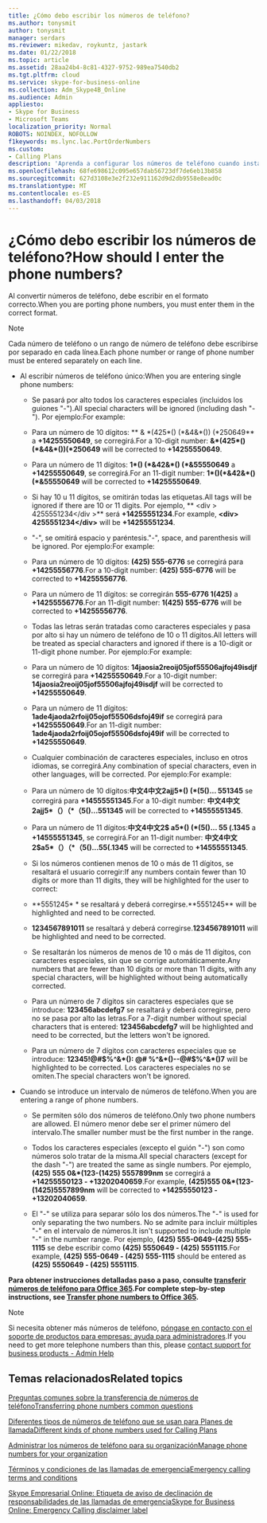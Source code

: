 ```yaml
---
title: ¿Cómo debo escribir los números de teléfono?
ms.author: tonysmit
author: tonysmit
manager: serdars
ms.reviewer: mikedav, roykuntz, jastark
ms.date: 01/22/2018
ms.topic: article
ms.assetid: 28aa24b4-8c81-4327-9752-989ea7540db2
ms.tgt.pltfrm: cloud
ms.service: skype-for-business-online
ms.collection: Adm_Skype4B_Online
ms.audience: Admin
appliesto:
- Skype for Business
- Microsoft Teams
localization_priority: Normal
ROBOTS: NOINDEX, NOFOLLOW
f1keywords: ms.lync.lac.PortOrderNumbers
ms.custom:
- Calling Plans
description: 'Aprenda a configurar los números de teléfono cuando instalarlas en Skype para el negocio. '
ms.openlocfilehash: 68fe698612c095e657dab56723df7de6eb13b858
ms.sourcegitcommit: 627d3108e3e2f232e911162d9d2db9558e8ead0c
ms.translationtype: MT
ms.contentlocale: es-ES
ms.lasthandoff: 04/03/2018
---
```

# <a name="how-should-i-enter-the-phone-numbers"></a><span data-ttu-id="fb274-103">¿Cómo debo escribir los números de teléfono?</span><span class="sxs-lookup"><span data-stu-id="fb274-103">How should I enter the phone numbers?</span></span>

<span data-ttu-id="fb274-104">Al convertir números de teléfono, debe escribir en el formato correcto.</span><span class="sxs-lookup"><span data-stu-id="fb274-104">When you are porting phone numbers, you must enter them in the correct format.</span></span> 
  
> [!NOTE]
> <span data-ttu-id="fb274-105">Cada número de teléfono o un rango de número de teléfono debe escribirse por separado en cada línea.</span><span class="sxs-lookup"><span data-stu-id="fb274-105">Each phone number or range of phone number must be entered separately on each line.</span></span> 
  
- <span data-ttu-id="fb274-106">Al escribir números de teléfono único:</span><span class="sxs-lookup"><span data-stu-id="fb274-106">When you are entering single phone numbers:</span></span>
    
  - <span data-ttu-id="fb274-107">Se pasará por alto todos los caracteres especiales (incluidos los guiones "-").</span><span class="sxs-lookup"><span data-stu-id="fb274-107">All special characters will be ignored (including dash "-").</span></span> <span data-ttu-id="fb274-108">Por ejemplo:</span><span class="sxs-lookup"><span data-stu-id="fb274-108">For example:</span></span>
    
  - <span data-ttu-id="fb274-109">Para un número de 10 dígitos: \*\* &amp; \*(425\*() (\*&amp;4&amp;\*()) (\*250649\*\* a **+14255550649**, se corregirá.</span><span class="sxs-lookup"><span data-stu-id="fb274-109">For a 10-digit number: **&amp;\*(425\*()(\*&amp;4&amp;\*())(\*250649** will be corrected to **+14255550649**.</span></span>
    
  - <span data-ttu-id="fb274-110">Para un número de 11 dígitos: **1\*() (\*&amp;42&amp;\*() (\*&amp;55550649** a **+14255550649**, se corregirá.</span><span class="sxs-lookup"><span data-stu-id="fb274-110">For an 11-digit number: **1\*()(\*&amp;42&amp;\*()(\*&amp;55550649** will be corrected to **+14255550649**.</span></span>
    
  - <span data-ttu-id="fb274-111">Si hay 10 u 11 dígitos, se omitirán todas las etiquetas.</span><span class="sxs-lookup"><span data-stu-id="fb274-111">All tags will be ignored if there are 10 or 11 digits.</span></span> <span data-ttu-id="fb274-112">Por ejemplo, ** \<div > 4255551234\</div >** será **+14255551234**.</span><span class="sxs-lookup"><span data-stu-id="fb274-112">For example, **\<div> 4255551234\</div>** will be **+14255551234**.</span></span>
    
  - <span data-ttu-id="fb274-113">"-", se omitirá espacio y paréntesis.</span><span class="sxs-lookup"><span data-stu-id="fb274-113">"-", space, and parenthesis will be ignored.</span></span> <span data-ttu-id="fb274-114">Por ejemplo:</span><span class="sxs-lookup"><span data-stu-id="fb274-114">For example:</span></span>
    
  - <span data-ttu-id="fb274-115">Para un número de 10 dígitos: **(425) 555-6776** se corregirá para **+14255556776**.</span><span class="sxs-lookup"><span data-stu-id="fb274-115">For a 10-digit number: **(425) 555-6776** will be corrected to **+14255556776**.</span></span>
    
  - <span data-ttu-id="fb274-116">Para un número de 11 dígitos: se corregirán **555-6776 1(425)** a **+14255556776**.</span><span class="sxs-lookup"><span data-stu-id="fb274-116">For an 11-digit number: **1(425) 555-6776** will be corrected to **+14255556776**.</span></span>
    
  - <span data-ttu-id="fb274-117">Todas las letras serán tratadas como caracteres especiales y pasa por alto si hay un número de teléfono de 10 o 11 dígitos.</span><span class="sxs-lookup"><span data-stu-id="fb274-117">All letters will be treated as special characters and ignored if there is a 10-digit or 11-digit phone number.</span></span> <span data-ttu-id="fb274-118">Por ejemplo:</span><span class="sxs-lookup"><span data-stu-id="fb274-118">For example:</span></span>
    
  - <span data-ttu-id="fb274-119">Para un número de 10 dígitos: **14jaosia2reoij05jof55506ajfoj49isdjf** se corregirá para **+14255550649**.</span><span class="sxs-lookup"><span data-stu-id="fb274-119">For a 10-digit number: **14jaosia2reoij05jof55506ajfoj49isdjf** will be corrected to **+14255550649**.</span></span>
    
  - <span data-ttu-id="fb274-120">Para un número de 11 dígitos: **1ade4jaoda2rfoij05ojof55506dsfoj49if** se corregirá para **+14255550649**.</span><span class="sxs-lookup"><span data-stu-id="fb274-120">For an 11-digit number: **1ade4jaoda2rfoij05ojof55506dsfoj49if** will be corrected to **+14255550649**.</span></span>
    
  - <span data-ttu-id="fb274-121">Cualquier combinación de caracteres especiales, incluso en otros idiomas, se corregirá.</span><span class="sxs-lookup"><span data-stu-id="fb274-121">Any combination of special characters, even in other languages, will be corrected.</span></span> <span data-ttu-id="fb274-122">Por ejemplo:</span><span class="sxs-lookup"><span data-stu-id="fb274-122">For example:</span></span> 
    
  - <span data-ttu-id="fb274-123">Para un número de 10 dígitos:**中文4中文2ajj5\*() (\*(5()... 551345** se corregirá para **+14555551345**.</span><span class="sxs-lookup"><span data-stu-id="fb274-123">For a 10-digit number: **中文4中文2ajj5\*（）（\*（5()...551345** will be corrected to **+14555551345**.</span></span>
    
  - <span data-ttu-id="fb274-124">Para un número de 11 dígitos:**中文4中文2$ a5\*() (\*(5()... 55 (.1345** a **+14555551345**, se corregirá.</span><span class="sxs-lookup"><span data-stu-id="fb274-124">For an 11-digit number: **中文4中文2$a5\*（）（\*（5()...55(.1345** will be corrected to **+14555551345**.</span></span>
    
  - <span data-ttu-id="fb274-125">Si los números contienen menos de 10 o más de 11 dígitos, se resaltará el usuario corregir:</span><span class="sxs-lookup"><span data-stu-id="fb274-125">If any numbers contain fewer than 10 digits or more than 11 digits, they will be highlighted for the user to correct:</span></span>
    
  - <span data-ttu-id="fb274-126">\*\*5551245\* \* se resaltará y deberá corregirse.</span><span class="sxs-lookup"><span data-stu-id="fb274-126">\*\*5551245\*\* will be highlighted and need to be corrected.</span></span>
    
  - <span data-ttu-id="fb274-127">**1234567891011** se resaltará y deberá corregirse.</span><span class="sxs-lookup"><span data-stu-id="fb274-127">**1234567891011** will be highlighted and need to be corrected.</span></span>
    
  - <span data-ttu-id="fb274-128">Se resaltarán los números de menos de 10 o más de 11 dígitos, con caracteres especiales, sin que se corrige automáticamente.</span><span class="sxs-lookup"><span data-stu-id="fb274-128">Any numbers that are fewer than 10 digits or more than 11 digits, with any special characters, will be highlighted without being automatically corrected.</span></span>
    
  - <span data-ttu-id="fb274-129">Para un número de 7 dígitos sin caracteres especiales que se introduce: **123456abcdefg7** se resaltará y deberá corregirse, pero no se pasa por alto las letras.</span><span class="sxs-lookup"><span data-stu-id="fb274-129">For a 7-digit number without special characters that is entered: **123456abcdefg7** will be highlighted and need to be corrected, but the letters won't be ignored.</span></span>
    
  - <span data-ttu-id="fb274-130">Para un número de 7 dígitos con caracteres especiales que se introduce: **12345!@#$%^&amp;\*(): @# $% ^&amp;\*() 7** se resaltará para corregirse.</span><span class="sxs-lookup"><span data-stu-id="fb274-130">For a 7-digit number with special characters that is entered: **12345!@#$%^&amp;\*()--@#$%^&amp;\*()7** will be highlighted to be corrected.</span></span> <span data-ttu-id="fb274-131">Los caracteres especiales no se omiten.</span><span class="sxs-lookup"><span data-stu-id="fb274-131">The special characters won't be ignored.</span></span>
    
- <span data-ttu-id="fb274-132">Cuando se introduce un intervalo de números de teléfono.</span><span class="sxs-lookup"><span data-stu-id="fb274-132">When you are entering a range of phone numbers.</span></span>
    
  - <span data-ttu-id="fb274-133">Se permiten sólo dos números de teléfono.</span><span class="sxs-lookup"><span data-stu-id="fb274-133">Only two phone numbers are allowed.</span></span> <span data-ttu-id="fb274-134">El número menor debe ser el primer número del intervalo.</span><span class="sxs-lookup"><span data-stu-id="fb274-134">The smaller number must be the first number in the range.</span></span>
    
  - <span data-ttu-id="fb274-135">Todos los caracteres especiales (excepto el guión "-") son como números solo tratar de la misma.</span><span class="sxs-lookup"><span data-stu-id="fb274-135">All special characters (except for the dash "-") are treated the same as single numbers.</span></span> <span data-ttu-id="fb274-136">Por ejemplo, **(425) 555 0&amp;\*(123-(1425) 5557899nm** se corregirá a **+14255550123 - +13202040659**.</span><span class="sxs-lookup"><span data-stu-id="fb274-136">For example, **(425)555 0&amp;\*(123-(1425)5557899nm** will be corrected to **+14255550123 -+13202040659**.</span></span>
    
  - <span data-ttu-id="fb274-137">El "-" se utiliza para separar sólo los dos números.</span><span class="sxs-lookup"><span data-stu-id="fb274-137">The "-" is used for only separating the two numbers.</span></span> <span data-ttu-id="fb274-138">No se admite para incluir múltiples "-" en el intervalo de números.</span><span class="sxs-lookup"><span data-stu-id="fb274-138">It isn't supported to include multiple "-" in the number range.</span></span> <span data-ttu-id="fb274-139">Por ejemplo, **(425) 555-0649-(425) 555-1115** se debe escribir como **(425) 5550649 - (425) 5551115**.</span><span class="sxs-lookup"><span data-stu-id="fb274-139">For example, **(425) 555-0649 - (425) 555-1115** should be entered as **(425) 5550649 - (425) 5551115**.</span></span>
    
 <span data-ttu-id="fb274-140">**Para obtener instrucciones detalladas paso a paso, consulte [transferir números de teléfono para Office 365](transfer-phone-numbers-to-office-365.md).**</span><span class="sxs-lookup"><span data-stu-id="fb274-140">**For complete step-by-step instructions, see [Transfer phone numbers to Office 365](transfer-phone-numbers-to-office-365.md).**</span></span>

 > [!NOTE]
> <span data-ttu-id="fb274-141">Si necesita obtener más números de teléfono, [póngase en contacto con el soporte de productos para empresas: ayuda para administradores](https://support.office.com/article/32a17ca7-6fa0-4870-8a8d-e25ba4ccfd4b).</span><span class="sxs-lookup"><span data-stu-id="fb274-141">If you need to get more telephone numbers than this, please [contact support for business products - Admin Help](https://support.office.com/article/32a17ca7-6fa0-4870-8a8d-e25ba4ccfd4b)</span></span>

  
## <a name="related-topics"></a><span data-ttu-id="fb274-142">Temas relacionados</span><span class="sxs-lookup"><span data-stu-id="fb274-142">Related topics</span></span>
[<span data-ttu-id="fb274-143">Preguntas comunes sobre la transferencia de números de teléfono</span><span class="sxs-lookup"><span data-stu-id="fb274-143">Transferring phone numbers common questions</span></span>](transferring-phone-numbers-common-questions.md)

[<span data-ttu-id="fb274-144">Diferentes tipos de números de teléfono que se usan para Planes de llamada</span><span class="sxs-lookup"><span data-stu-id="fb274-144">Different kinds of phone numbers used for Calling Plans</span></span>](different-kinds-of-phone-numbers-used-for-calling-plans.md)

[<span data-ttu-id="fb274-145">Administrar los números de teléfono para su organización</span><span class="sxs-lookup"><span data-stu-id="fb274-145">Manage phone numbers for your organization</span></span>](../what-are-calling-plans-in-office-365/manage-phone-numbers-for-your-organization/manage-phone-numbers-for-your-organization.md)

[<span data-ttu-id="fb274-146">Términos y condiciones de las llamadas de emergencia</span><span class="sxs-lookup"><span data-stu-id="fb274-146">Emergency calling terms and conditions</span></span>](emergency-calling-terms-and-conditions.md)

[<span data-ttu-id="fb274-147">Skype Empresarial Online: Etiqueta de aviso de declinación de responsabilidades de las llamadas de emergencia</span><span class="sxs-lookup"><span data-stu-id="fb274-147">Skype for Business Online: Emergency Calling disclaimer label</span></span>](https://go.microsoft.com/fwlink/?LinkID=692099)

  
 